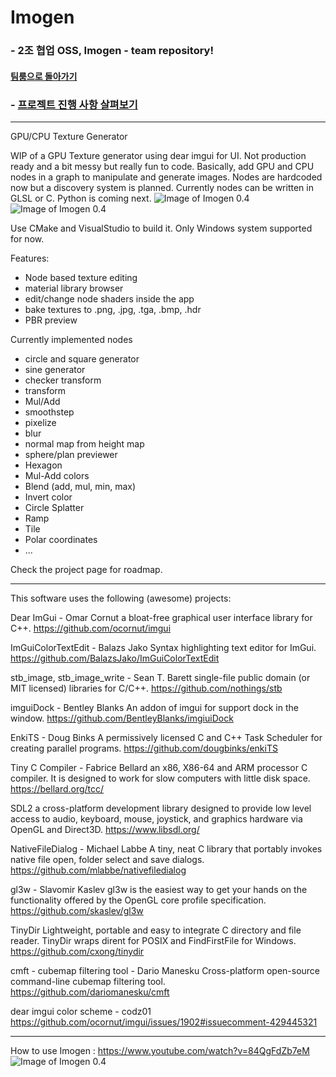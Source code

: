 # Imogen

<h3>- 2조 협업 OSS, Imogen - team repository! </h3> 
<h4><a href="https://github.com/SejongOpensrc">팀룸으로 돌아가기</a></h4>
<h3>- <a href='https://github.com/SejongOpensrc/OSSImogen/projects/1'> 프로젝트 진행 사항 살펴보기 </a></h3>

-----------

GPU/CPU Texture Generator

WIP of a GPU Texture generator using dear imgui for UI. Not production ready and a bit messy but really fun to code.
Basically, add GPU and CPU nodes in a graph to manipulate and generate images. Nodes are hardcoded now but a discovery system is planned.
Currently nodes can be written in GLSL or C. Python  is coming next.
![Image of Imogen 0.4](https://i.imgur.com/pmliWGl.png)
![Image of Imogen 0.4](https://i.imgur.com/jNWsXD6.png)

Use CMake and VisualStudio to build it. Only Windows system supported for now.

Features:
- Node based texture editing
- material library browser
- edit/change node shaders inside the app
- bake textures to .png, .jpg, .tga, .bmp, .hdr
- PBR preview

Currently implemented nodes
- circle and square generator
- sine generator
- checker transform
- transform
- Mul/Add
- smoothstep
- pixelize
- blur
- normal map from height map
- sphere/plan previewer
- Hexagon
- Mul-Add colors
- Blend (add, mul, min, max)
- Invert color
- Circle Splatter
- Ramp
- Tile
- Polar coordinates
- ...

Check the project page for roadmap.

-----------
This software uses the following (awesome) projects:

Dear ImGui - Omar Cornut
a bloat-free graphical user interface library for C++.
https://github.com/ocornut/imgui

ImGuiColorTextEdit - Balazs Jako
Syntax highlighting text editor for ImGui.
https://github.com/BalazsJako/ImGuiColorTextEdit

stb_image, stb_image_write - Sean T. Barett 
single-file public domain (or MIT licensed) libraries for C/C++.
https://github.com/nothings/stb

imguiDock - Bentley Blanks 
An addon of imgui for support dock in the window.
https://github.com/BentleyBlanks/imgiuiDock

EnkiTS - Doug Binks 
A permissively licensed C and C++ Task Scheduler for creating parallel programs.
https://github.com/dougbinks/enkiTS

Tiny C Compiler - Fabrice Bellard 
an x86, X86-64 and ARM processor C compiler. It is designed to work for slow computers with little disk space.
https://bellard.org/tcc/

SDL2
a cross-platform development library designed to provide low level access to audio, keyboard, mouse, joystick, and graphics hardware via OpenGL and Direct3D.
https://www.libsdl.org/

NativeFileDialog - Michael Labbe 
A tiny, neat C library that portably invokes native file open, folder select and save dialogs.
https://github.com/mlabbe/nativefiledialog

gl3w - Slavomir Kaslev 
gl3w is the easiest way to get your hands on the functionality offered by the OpenGL core profile specification.
https://github.com/skaslev/gl3w

TinyDir
Lightweight, portable and easy to integrate C directory and file reader. TinyDir wraps dirent for POSIX and FindFirstFile for Windows.
https://github.com/cxong/tinydir

cmft - cubemap filtering tool - Dario Manesku 
Cross-platform open-source command-line cubemap filtering tool.
https://github.com/dariomanesku/cmft

dear imgui color scheme - codz01
https://github.com/ocornut/imgui/issues/1902#issuecomment-429445321


-----------

How to use Imogen : https://www.youtube.com/watch?v=84QgFdZb7eM
![Image of Imogen 0.4](https://i.imgur.com/vpNaA8h.png)
